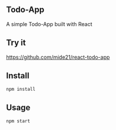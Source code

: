 ## Todo-App

A simple Todo-App built with React

## Try it

https://github.com/mide21/react-todo-app

## Install

 `npm install`
 
 

## Usage


 `npm start`
